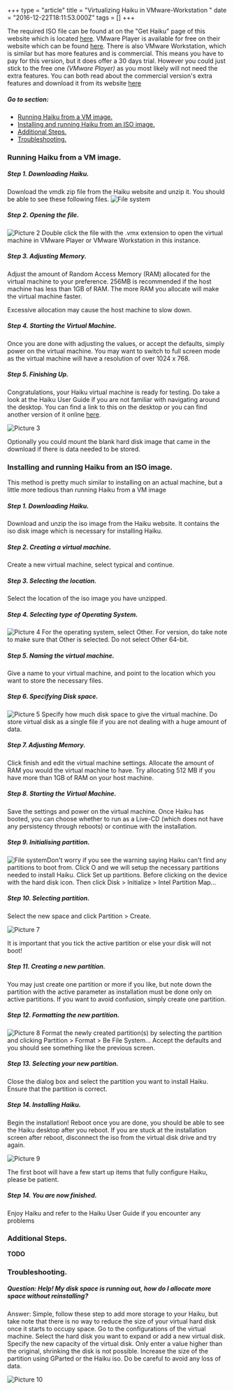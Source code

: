 +++
type = "article"
title = "Virtualizing Haiku in VMware-Workstation "
date = "2016-12-22T18:11:53.000Z"
tags = []
+++

The required ISO file can be found at on the "Get Haiku" page of this website which is located [here](https://www.haiku-os.org/get-haiku). VMware Player is available for free on their website which can be found [here](https://www.vmware.com/products/player/). There is also VMware Workstation, which is similar but has more features and is commercial. This means you have to pay for this version, but it does offer a 30 days trial. However you could just stick to the free one _(VMware Player)_ as you most likely will not need the extra features. You can both read about the commercial version's extra features and download it from its website [here](https://www.vmware.com/products/workstation/overview.html)

##### Go to section:

*   [Running Haiku from a VM image.](#part_vmimage)
*   [Installing and running Haiku from an ISO image.](#part_iso)
*   [Additional Steps.](#part_additional)
*   [Troubleshooting.](#part_trouble)

### Running Haiku from a VM image.

##### Step 1. Downloading Haiku.

Download the vmdk zip file from the Haiku website and unzip it. You should be able to see these following files. ![File system](/files/images/image1.jpeg)

##### Step 2. Opening the file.

![](/files/images/image2.jpeg "Picture 2")
Double click the file with the .vmx extension to open the virtual machine in VMware Player or VMware Workstation in this instance.

##### Step 3. Adjusting Memory.

Adjust the amount of Random Access Memory (RAM) allocated for the virtual machine to your preference. 256MB is recommended if the host machine has less than 1GB of RAM. The more RAM you allocate will make the virtual machine faster.

<div class="box-warning">Excessive allocation may cause the host machine to slow down.</div>

##### Step 4. Starting the Virtual Machine.

Once you are done with adjusting the values, or accept the defaults, simply power on the virtual machine. You may want to switch to full screen mode as the virtual machine will have a resolution of over 1024 x 768.

##### Step 5. Finishing Up.

Congratulations, your Haiku virtual machine is ready for testing. Do take a look at the Haiku User Guide if you are not familiar with navigating around the desktop. You can find a link to this on the desktop or you can find another version of it online [here](https://www.haiku-os.org/docs/userguide/en/contents.html).

![](/files/images/image3.jpeg "Picture 3")

<div class="box-info">Optionally you could mount the blank hard disk image that came in the download if there is data needed to be stored.</div>

### Installing and running Haiku from an ISO image.

This method is pretty much similar to installing on an actual machine, but a little more tedious than running Haiku from a VM image

##### Step 1. Downloading Haiku.

Download and unzip the iso image from the Haiku website. It contains the iso disk image which is necessary for installing Haiku.

##### Step 2. Creating a virtual machine.

Create a new virtual machine, select typical and continue.

##### Step 3. Selecting the location.

Select the location of the iso image you have unzipped.

##### Step 4. Selecting type of Operating System.

![](/files/images/image4.jpeg "Picture 4")
For the operating system, select Other. For version, do take note to make sure that Other is selected. Do not select Other 64-bit.

##### Step 5. Naming the virtual machine.

Give a name to your virtual machine, and point to the location which you want to store the necessary files.

##### Step 6. Specifying Disk space.

![](/files/images/image5.jpeg "Picture 5")
Specify how much disk space to give the virtual machine. Do store virtual disk as a single file if you are not dealing with a huge amount of data.

##### Step 7. Adjusting Memory.

Click finish and edit the virtual machine settings. Allocate the amount of RAM you would the virtual machine to have. Try allocating 512 MB if you have more than 1GB of RAM on your host machine.

##### Step 8. Starting the Virtual Machine.

Save the settings and power on the virtual machine. Once Haiku has booted, you can choose whether to run as a Live-CD (which does not have any persistency through reboots) or continue with the installation.

##### Step 9. Initialising partition.

![File system](/files/images/image6.jpeg)Don't worry if you see the warning saying Haiku can't find any partitions to boot from. Click O and we will setup the necessary partitions needed to install Haiku. Click <span class="button">Set up partitions</span>. Before clicking on the device with the hard disk icon. Then click Disk > Initialize > Intel Partition Map…

##### Step 10. Selecting partition.

Select the new space and click Partition > Create.

![](/files/images/image7.jpeg "Picture 7")

<div class="box-warning">It is important that you tick the active partition or else your disk will not boot!</div>

##### Step 11. Creating a new partition.

You may just create one partition or more if you like, but note down the partition with the active parameter as installation must be done only on active partitions. If you want to avoid confusion, simply create one partition.

##### Step 12. Formatting the new partition.

![](/files/images/image8.jpeg "Picture 8")
Format the newly created partition(s) by selecting the partition and clicking Partition > Format > Be File System… Accept the defaults and you should see something like the previous screen.

##### Step 13. Selecting your new partition.

Close the dialog box and select the partition you want to install Haiku. Ensure that the partition is correct.

##### Step 14. Installing Haiku.

Begin the installation! Reboot once you are done, you should be able to see the Haiku desktop after you reboot. If you are stuck at the installation screen after reboot, disconnect the iso from the virtual disk drive and try again.

![](/files/images/image9.jpeg "Picture 9")

<div class="box-info">The first boot will have a few start up items that fully configure Haiku, please be patient.</div>

##### Step 14. You are now finished.

Enjoy Haiku and refer to the Haiku User Guide if you encounter any problems

### Additional Steps.

**TODO**

### Troubleshooting.

##### Question: Help! My disk space is running out, how do I allocate more space without reinstalling?

Answer: Simple, follow these step to add more storage to your Haiku, but take note that there is no way to reduce the size of your virtual hard disk once it starts to occupy space. Go to the configurations of the virtual machine. Select the hard disk you want to expand or add a new virtual disk. Specify the new capacity of the virtual disk. Only enter a value higher than the original, shrinking the disk is not possible. Increase the size of the partition using GParted or the Haiku iso. Do be careful to avoid any loss of data.

![](/files/images/image10.jpeg "Picture 10")
